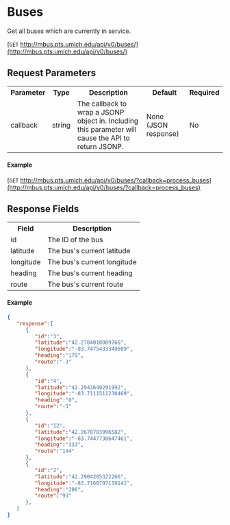 # Buses

Get all buses which are currently in service.

[`GET` http://mbus.pts.umich.edu/api/v0/buses/](http://mbus.pts.umich.edu/api/v0/buses/)

## Request Parameters

<table>
<th>Parameter</th>
<th>Type</th>
<th>Description</th>
<th>Default</th>
<th>Required</th>
<tr>
<td>callback</td>
<td>string</td>
<td>The callback to wrap a JSONP object in. Including this parameter will cause the API to return JSONP.</td>
<td>None (JSON response)</td>
<td>No</td>
</tr>
</table>

#### Example

[`GET` http://mbus.pts.umich.edu/api/v0/buses/?callback=process_buses](http://mbus.pts.umich.edu/api/v0/buses/?callback=process_buses)


## Response Fields

<table>
<th>Field</th>
<th>Description</th>
<tr>
<td>id</td>
<td>The ID of the bus</td>
</tr>
<tr>
<td>latitude</td>
<td>The bus's current latitude</td>
</tr>
<tr>
<td>longitude</td>
<td>The bus's current longitude</td>
</tr>
<tr>
<td>heading</td>
<td>The bus's current heading</td>
</tr>
<tr>
<td>route</td>
<td>The bus's current route</td>
</tr>
</table>

#### Example

```json
{
   "response":[
      {
         "id":"3",
         "latitude":"42.2704010009766",
         "longitude":"-83.7475433349609",
         "heading":"179",
         "route":"-3"
      },
      {
         "id":"4",
         "latitude":"42.2943649291992",
         "longitude":"-83.7111511230469",
         "heading":"0",
         "route":"-3"
      },
      {
         "id":"12",
         "latitude":"42.2670783996582",
         "longitude":"-83.7447738647461",
         "heading":"333",
         "route":"144"
      },
      {
         "id":"2",
         "latitude":"42.2904205322266",
         "longitude":"-83.7160797119141",
         "heading":"288",
         "route":"93"
      },
   ]
}
```
